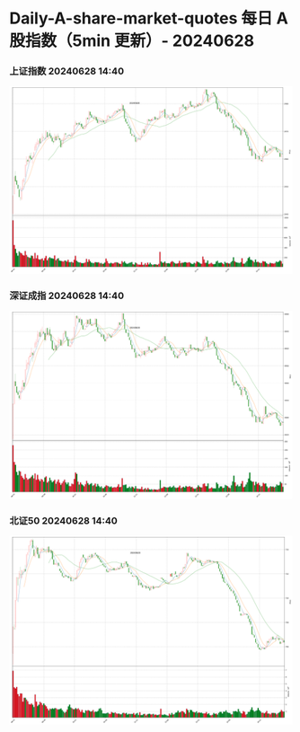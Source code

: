 
# Daily-A-share-market-quotes 每日 A 股指数（5min 更新）- 20240628

### 上证指数 20240628 14:40
![](./fig/2024/6/20240628-sh000001.png)

### 深证成指 20240628 14:40
![](./fig/2024/6/20240628-sz399001.png)

### 北证50 20240628 14:40
![](./fig/2024/6/20240628-bj899050.png)
